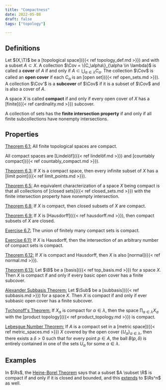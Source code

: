 ```yaml
---
title: "Compactness"
date: 2022-05-08
draft: false
tags: ["topology"]

---
```


## Definitions
Let $(X,\T)$ be a [topological space]({{< ref topology_def.md >}}) and with a subset $A \subset X$. A collection $\Cov = \{C_\alpha\}_{\alpha \in \lambda}$ is called a **cover** of $A$ if and only if $A \subset \bigcup_{\alpha \in \lambda} C_\alpha$. The collection $\Cov$ is called an **open cover** if each $C_\alpha$ is an [open set]({{< ref open_sets.md >}}). A collection $\Cov'$ is a **subcover** of $\Cov$ if it is a subset of $\Cov$ and is also a cover of $A$. 

A space $X$ is called **compact** if and only if every open cover of $X$ has a [finite]({{< ref cardinality.md >}}) subcover.

A collection of sets has the **finite intersection property** if and only if all finite subcollections have nonempty intersections. 

## Properties
[Theorem 6.1:](\work.pdf#page=46) All finite topological spaces are compact.

All compact spaces are [Lindelöf]({{< ref lindelöf.md >}}) and [countably compact]({{< ref countably_compact.md >}}).

[Theorem 6.3:](\work.pdf#page=47) If $X$ is a compact space, then every infinite subset of $X$ has a [limit point]({{< ref limit_points.md >}}).

[Theorem 6.5:](\work.pdf#page=47) An equivalent characterization of a space $X$ being compact is that all collections of [closed sets]({{< ref closed_sets.md >}}) with the finite intersection property have nonempty intersection. 

[Theorem 6.8:](\work.pdf#page=49) If $X$ is compact, then closed subsets of $X$ are compact. 

[Theorem 6.9:](\work.pdf#page=49) If $X$ is [Hausdorff]({{< ref hausdorff.md >}}), then compact subsets of $X$ are closed. 

[Exercise 6.7:](\work.pdf#page=49) The union of finitely many compact sets is compact.

[Exercise 6.11:](\work.pdf#page=50) If $X$ is Hausdorff, then the intersection of an arbitrary number of compact sets is compact. 

[Theorem 6.12:](\work.pdf#page=50) If $X$ is compact and Hausdorff, then $X$ is also [normal]({{< ref normal.md >}}).

[Theorem 6.13:](\work.pdf#page=51) Let $\B$ be a [basis]({{< ref top_basis.md >}}) for a space $X$. Then $X$ is compact if and only if every basic open cover has a finite subcover. 

[Alexander Subbasis Theorem:](\work.pdf#page=55) Let $\Sub$ be a [subbasis]({{< ref subbasis.md >}}) for a space $X$. Then $X$ is compact if and only if ever subbasic open cover has a finite subcover.

[Tychonoff's Theorem:](\work.pdf#page=57) If $X_\alpha$ is compact for $\alpha \in \lambda$, then the space $\prod_{\alpha \in \lambda} X_\alpha$ with the [product topology]({{< ref product_topology.md >}}) is compact. 

[Lebesgue Number Theorem:](\work.pdf#page=123) If $A$ is a compact set in a [metric space]({{< ref metric_spaces.md >}}) $X$ covered by the open cover $\{U_\alpha\}_{\alpha \in \lambda}$, then there exists a $\delta > 0$ such that for every point $p \in A$, the ball $B(p, \delta)$ is entirely contained in one of the sets $U_\alpha$ for some $\alpha \in \lambda$. 

## Examples
In $\Rs$, the [Heine-Borel Theorem](\work.pdf#page=52) says that a subset $A \subset \R$ is compact if and only if it is closed and bounded, and this [extends](\work.pdf#page=55) to $\Rs^n$ as well.



